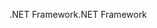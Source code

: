 <span data-ttu-id="57c8f-101">.NET Framework</span><span class="sxs-lookup"><span data-stu-id="57c8f-101">.NET Framework</span></span>